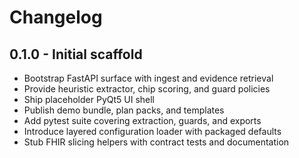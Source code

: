 # Changelog

## 0.1.0 - Initial scaffold
- Bootstrap FastAPI surface with ingest and evidence retrieval
- Provide heuristic extractor, chip scoring, and guard policies
- Ship placeholder PyQt5 UI shell
- Publish demo bundle, plan packs, and templates
- Add pytest suite covering extraction, guards, and exports
- Introduce layered configuration loader with packaged defaults
- Stub FHIR slicing helpers with contract tests and documentation
